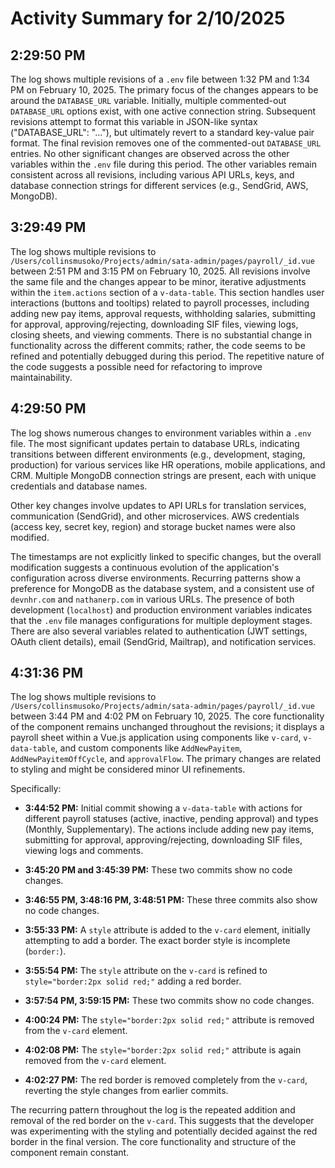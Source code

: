 # Activity Summary for 2/10/2025

## 2:29:50 PM
The log shows multiple revisions of a `.env` file between 1:32 PM and 1:34 PM on February 10, 2025.  The primary focus of the changes appears to be around the `DATABASE_URL` variable. Initially, multiple commented-out `DATABASE_URL` options exist, with one active connection string.  Subsequent revisions attempt to format this variable in JSON-like syntax ("DATABASE_URL": "..."), but ultimately revert to a standard key-value pair format.  The final revision removes one of the commented-out  `DATABASE_URL` entries.  No other significant changes are observed across the other variables within the `.env` file during this period.  The other variables remain consistent across all revisions, including various API URLs, keys, and database connection strings for different services (e.g., SendGrid, AWS, MongoDB).


## 3:29:49 PM
The log shows multiple revisions to `/Users/collinsmusoko/Projects/admin/sata-admin/pages/payroll/_id.vue` between 2:51 PM and 3:15 PM on February 10, 2025.  All revisions involve the same file and the changes appear to be minor, iterative adjustments within the `item.actions` section of a `v-data-table`. This section handles user interactions (buttons and tooltips) related to payroll processes, including adding new pay items, approval requests, withholding salaries, submitting for approval, approving/rejecting, downloading SIF files, viewing logs, closing sheets, and viewing comments.  There is no substantial change in functionality across the different commits; rather, the code seems to be refined and potentially debugged during this period.  The repetitive nature of the code suggests a possible need for refactoring to improve maintainability.


## 4:29:50 PM
The log shows numerous changes to environment variables within a `.env` file.  The most significant updates pertain to database URLs,  indicating transitions between different environments (e.g., development, staging, production) for various services like HR operations,  mobile applications, and CRM.  Multiple MongoDB connection strings are present, each with unique credentials and database names.

Other key changes involve updates to API URLs for translation services,  communication (SendGrid), and other microservices.  AWS credentials (access key, secret key, region) and storage bucket names were also modified.

The timestamps are not explicitly linked to specific changes, but the overall modification suggests a continuous evolution of the application's configuration across diverse environments.  Recurring patterns show a preference for MongoDB as the database system, and a consistent use of `devnhr.com` and `nathanerp.com` in various URLs.  The presence of both development (`localhost`) and production environment variables indicates that the `.env` file manages configurations for multiple deployment stages.  There are also several variables related to authentication (JWT settings,  OAuth client details), email (SendGrid, Mailtrap), and notification services.


## 4:31:36 PM
The log shows multiple revisions to `/Users/collinsmusoko/Projects/admin/sata-admin/pages/payroll/_id.vue` between 3:44 PM and 4:02 PM on February 10, 2025.  The core functionality of the component remains unchanged throughout the revisions; it displays a payroll sheet within a Vue.js application using components like `v-card`, `v-data-table`, and custom components like `AddNewPayitem`, `AddNewPayitemOffCycle`, and `approvalFlow`.  The primary changes are related to styling and might be considered minor UI refinements.

Specifically:

* **3:44:52 PM:** Initial commit showing a `v-data-table` with actions for different payroll statuses (active, inactive, pending approval) and types (Monthly, Supplementary).  The actions include adding new pay items, submitting for approval, approving/rejecting, downloading SIF files, viewing logs and comments.

* **3:45:20 PM and 3:45:39 PM:** These two commits show no code changes.

* **3:46:55 PM, 3:48:16 PM, 3:48:51 PM:** These three commits also show no code changes.

* **3:55:33 PM:** A `style` attribute is added to the `v-card` element, initially attempting to add a border.  The exact border style is incomplete (`border:`).


* **3:55:54 PM:** The `style` attribute on the `v-card` is refined to `style="border:2px solid red;"` adding a red border.

* **3:57:54 PM, 3:59:15 PM:**  These two commits show no code changes.

* **4:00:24 PM:** The `style="border:2px solid red;"` attribute is removed from the `v-card` element.

* **4:02:08 PM:** The `style="border:2px solid red;"` attribute is again removed from the `v-card` element.

* **4:02:27 PM:** The red border is removed completely from the `v-card`, reverting the style changes from earlier commits.


The recurring pattern throughout the log is the repeated addition and removal of the red border on the `v-card`. This suggests that the developer was experimenting with the styling and potentially decided against the red border in the final version.  The core functionality and structure of the component remain constant.
